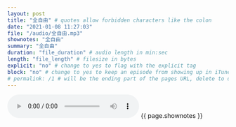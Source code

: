 ```yaml
---
layout: post
title: "全自由" # quotes allow forbidden characters like the colon
date: "2021-01-08 11:27:03"
file: "/audio/全自由.mp3"
shownotes: "全自由"
summary: "全自由"
duration: "file_duration" # audio length in min:sec
length: "file_length" # filesize in bytes
explicit: "no" # change to yes to flag with the explicit tag
block: "no" # change to yes to keep an episode from showing up in iTunes
# permalink: /1 # will be the ending part of the pages URL, delete to default to the title
---
```


<audio controls>
<source src="{{site.url}}{{site.baseurl}}{{ page.file }}" type="audio/x-mp3">
Your browser does not support the audio element.
</audio>
{{ page.shownotes }}
